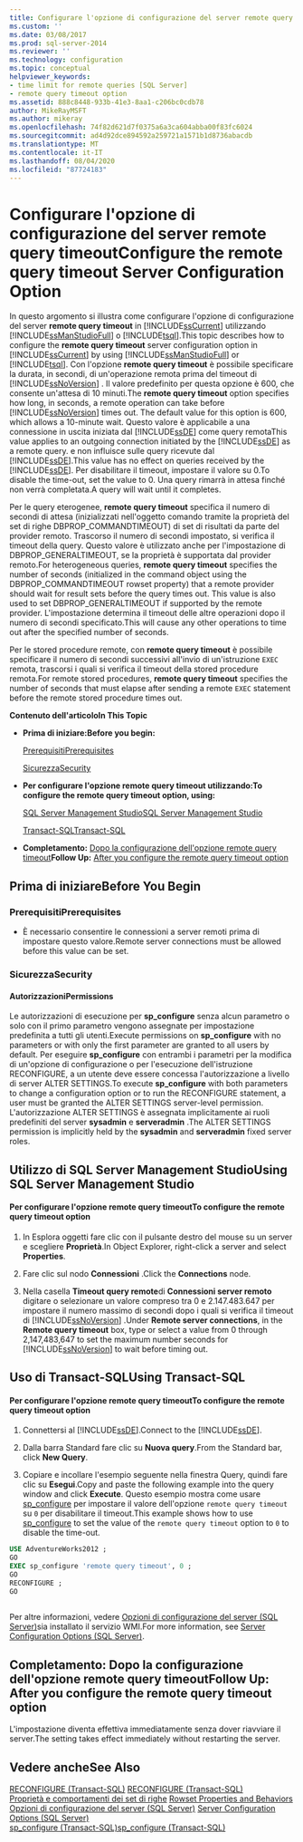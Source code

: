 ```yaml
---
title: Configurare l'opzione di configurazione del server remote query timeout | Microsoft Docs
ms.custom: ''
ms.date: 03/08/2017
ms.prod: sql-server-2014
ms.reviewer: ''
ms.technology: configuration
ms.topic: conceptual
helpviewer_keywords:
- time limit for remote queries [SQL Server]
- remote query timeout option
ms.assetid: 888c8448-933b-41e3-8aa1-c206bc0cdb78
author: MikeRayMSFT
ms.author: mikeray
ms.openlocfilehash: 74f82d621d7f0375a6a3ca604abba00f83fc6024
ms.sourcegitcommit: ad4d92dce894592a259721a1571b1d8736abacdb
ms.translationtype: MT
ms.contentlocale: it-IT
ms.lasthandoff: 08/04/2020
ms.locfileid: "87724183"
---
```

# <a name="configure-the-remote-query-timeout-server-configuration-option"></a><span data-ttu-id="b71fd-102">Configurare l'opzione di configurazione del server remote query timeout</span><span class="sxs-lookup"><span data-stu-id="b71fd-102">Configure the remote query timeout Server Configuration Option</span></span>
  <span data-ttu-id="b71fd-103">In questo argomento si illustra come configurare l'opzione di configurazione del server **remote query timeout** in [!INCLUDE[ssCurrent](../../includes/sscurrent-md.md)] utilizzando [!INCLUDE[ssManStudioFull](../../includes/ssmanstudiofull-md.md)] o [!INCLUDE[tsql](../../includes/tsql-md.md)].</span><span class="sxs-lookup"><span data-stu-id="b71fd-103">This topic describes how to configure the **remote query timeout** server configuration option in [!INCLUDE[ssCurrent](../../includes/sscurrent-md.md)] by using [!INCLUDE[ssManStudioFull](../../includes/ssmanstudiofull-md.md)] or [!INCLUDE[tsql](../../includes/tsql-md.md)].</span></span> <span data-ttu-id="b71fd-104">Con l'opzione **remote query timeout** è possibile specificare la durata, in secondi, di un'operazione remota prima del timeout di [!INCLUDE[ssNoVersion](../../includes/ssnoversion-md.md)] . Il valore predefinito per questa opzione è 600, che consente un'attesa di 10 minuti.</span><span class="sxs-lookup"><span data-stu-id="b71fd-104">The **remote query timeout** option specifies how long, in seconds, a remote operation can take before [!INCLUDE[ssNoVersion](../../includes/ssnoversion-md.md)] times out. The default value for this option is 600, which allows a 10-minute wait.</span></span> <span data-ttu-id="b71fd-105">Questo valore è applicabile a una connessione in uscita iniziata dal [!INCLUDE[ssDE](../../includes/ssde-md.md)] come query remota</span><span class="sxs-lookup"><span data-stu-id="b71fd-105">This value applies to an outgoing connection initiated by the [!INCLUDE[ssDE](../../includes/ssde-md.md)] as a remote query.</span></span> <span data-ttu-id="b71fd-106">e non influisce sulle query ricevute dal [!INCLUDE[ssDE](../../includes/ssde-md.md)].</span><span class="sxs-lookup"><span data-stu-id="b71fd-106">This value has no effect on queries received by the [!INCLUDE[ssDE](../../includes/ssde-md.md)].</span></span> <span data-ttu-id="b71fd-107">Per disabilitare il timeout, impostare il valore su 0.</span><span class="sxs-lookup"><span data-stu-id="b71fd-107">To disable the time-out, set the value to 0.</span></span> <span data-ttu-id="b71fd-108">Una query rimarrà in attesa finché non verrà completata.</span><span class="sxs-lookup"><span data-stu-id="b71fd-108">A query will wait until it completes.</span></span>  
  
 <span data-ttu-id="b71fd-109">Per le query eterogenee, **remote query timeout** specifica il numero di secondi di attesa (inizializzati nell'oggetto comando tramite la proprietà del set di righe DBPROP_COMMANDTIMEOUT) di set di risultati da parte del provider remoto. Trascorso il numero di secondi impostato, si verifica il timeout della query. Questo valore è utilizzato anche per l'impostazione di DBPROP_GENERALTIMEOUT, se la proprietà è supportata dal provider remoto.</span><span class="sxs-lookup"><span data-stu-id="b71fd-109">For heterogeneous queries, **remote query timeout** specifies the number of seconds (initialized in the command object using the DBPROP_COMMANDTIMEOUT rowset property) that a remote provider should wait for result sets before the query times out. This value is also used to set DBPROP_GENERALTIMEOUT if supported by the remote provider.</span></span> <span data-ttu-id="b71fd-110">L'impostazione determina il timeout delle altre operazioni dopo il numero di secondi specificato.</span><span class="sxs-lookup"><span data-stu-id="b71fd-110">This will cause any other operations to time out after the specified number of seconds.</span></span>  
  
 <span data-ttu-id="b71fd-111">Per le stored procedure remote, con **remote query timeout** è possibile specificare il numero di secondi successivi all'invio di un'istruzione `EXEC` remota, trascorsi i quali si verifica il timeout della stored procedure remota.</span><span class="sxs-lookup"><span data-stu-id="b71fd-111">For remote stored procedures, **remote query timeout** specifies the number of seconds that must elapse after sending a remote `EXEC` statement before the remote stored procedure times out.</span></span>  
  
 <span data-ttu-id="b71fd-112">**Contenuto dell'articolo**</span><span class="sxs-lookup"><span data-stu-id="b71fd-112">**In This Topic**</span></span>  
  
-   <span data-ttu-id="b71fd-113">**Prima di iniziare:**</span><span class="sxs-lookup"><span data-stu-id="b71fd-113">**Before you begin:**</span></span>  
  
     [<span data-ttu-id="b71fd-114">Prerequisiti</span><span class="sxs-lookup"><span data-stu-id="b71fd-114">Prerequisites</span></span>](#Prerequisites)  
  
     [<span data-ttu-id="b71fd-115">Sicurezza</span><span class="sxs-lookup"><span data-stu-id="b71fd-115">Security</span></span>](#Security)  
  
-   <span data-ttu-id="b71fd-116">**Per configurare l'opzione remote query timeout utilizzando:**</span><span class="sxs-lookup"><span data-stu-id="b71fd-116">**To configure the remote query timeout option, using:**</span></span>  
  
     [<span data-ttu-id="b71fd-117">SQL Server Management Studio</span><span class="sxs-lookup"><span data-stu-id="b71fd-117">SQL Server Management Studio</span></span>](#SSMSProcedure)  
  
     [<span data-ttu-id="b71fd-118">Transact-SQL</span><span class="sxs-lookup"><span data-stu-id="b71fd-118">Transact-SQL</span></span>](#TsqlProcedure)  
  
-   <span data-ttu-id="b71fd-119">**Completamento:**  [Dopo la configurazione dell'opzione remote query timeout](#FollowUp)</span><span class="sxs-lookup"><span data-stu-id="b71fd-119">**Follow Up:**  [After you configure the remote query timeout option](#FollowUp)</span></span>  
  
##  <a name="before-you-begin"></a><a name="BeforeYouBegin"></a> <span data-ttu-id="b71fd-120">Prima di iniziare</span><span class="sxs-lookup"><span data-stu-id="b71fd-120">Before You Begin</span></span>  
  
###  <a name="prerequisites"></a><a name="Prerequisites"></a> <span data-ttu-id="b71fd-121">Prerequisiti</span><span class="sxs-lookup"><span data-stu-id="b71fd-121">Prerequisites</span></span>  
  
-   <span data-ttu-id="b71fd-122">È necessario consentire le connessioni a server remoti prima di impostare questo valore.</span><span class="sxs-lookup"><span data-stu-id="b71fd-122">Remote server connections must be allowed before this value can be set.</span></span>  
  
###  <a name="security"></a><a name="Security"></a> <span data-ttu-id="b71fd-123">Sicurezza</span><span class="sxs-lookup"><span data-stu-id="b71fd-123">Security</span></span>  
  
####  <a name="permissions"></a><a name="Permissions"></a> <span data-ttu-id="b71fd-124">Autorizzazioni</span><span class="sxs-lookup"><span data-stu-id="b71fd-124">Permissions</span></span>  
 <span data-ttu-id="b71fd-125">Le autorizzazioni di esecuzione per **sp_configure** senza alcun parametro o solo con il primo parametro vengono assegnate per impostazione predefinita a tutti gli utenti.</span><span class="sxs-lookup"><span data-stu-id="b71fd-125">Execute permissions on **sp_configure** with no parameters or with only the first parameter are granted to all users by default.</span></span> <span data-ttu-id="b71fd-126">Per eseguire **sp_configure** con entrambi i parametri per la modifica di un'opzione di configurazione o per l'esecuzione dell'istruzione RECONFIGURE, a un utente deve essere concessa l'autorizzazione a livello di server ALTER SETTINGS.</span><span class="sxs-lookup"><span data-stu-id="b71fd-126">To execute **sp_configure** with both parameters to change a configuration option or to run the RECONFIGURE statement, a user must be granted the ALTER SETTINGS server-level permission.</span></span> <span data-ttu-id="b71fd-127">L'autorizzazione ALTER SETTINGS è assegnata implicitamente ai ruoli predefiniti del server **sysadmin** e **serveradmin** .</span><span class="sxs-lookup"><span data-stu-id="b71fd-127">The ALTER SETTINGS permission is implicitly held by the **sysadmin** and **serveradmin** fixed server roles.</span></span>  
  
##  <a name="using-sql-server-management-studio"></a><a name="SSMSProcedure"></a> <span data-ttu-id="b71fd-128">Utilizzo di SQL Server Management Studio</span><span class="sxs-lookup"><span data-stu-id="b71fd-128">Using SQL Server Management Studio</span></span>  
  
#### <a name="to-configure-the-remote-query-timeout-option"></a><span data-ttu-id="b71fd-129">Per configurare l'opzione remote query timeout</span><span class="sxs-lookup"><span data-stu-id="b71fd-129">To configure the remote query timeout option</span></span>  
  
1.  <span data-ttu-id="b71fd-130">In Esplora oggetti fare clic con il pulsante destro del mouse su un server e scegliere **Proprietà**.</span><span class="sxs-lookup"><span data-stu-id="b71fd-130">In Object Explorer, right-click a server and select **Properties**.</span></span>  
  
2.  <span data-ttu-id="b71fd-131">Fare clic sul nodo **Connessioni** .</span><span class="sxs-lookup"><span data-stu-id="b71fd-131">Click the **Connections** node.</span></span>  
  
3.  <span data-ttu-id="b71fd-132">Nella casella **Timeout query remote**di **Connessioni server remoto** digitare o selezionare un valore compreso tra 0 e 2.147.483.647 per impostare il numero massimo di secondi dopo i quali si verifica il timeout di [!INCLUDE[ssNoVersion](../../includes/ssnoversion-md.md)] .</span><span class="sxs-lookup"><span data-stu-id="b71fd-132">Under **Remote server connections**, in the **Remote query timeout** box, type or select a value from 0 through 2,147,483,647 to set the maximum number seconds for [!INCLUDE[ssNoVersion](../../includes/ssnoversion-md.md)] to wait before timing out.</span></span>  
  
##  <a name="using-transact-sql"></a><a name="TsqlProcedure"></a> <span data-ttu-id="b71fd-133">Uso di Transact-SQL</span><span class="sxs-lookup"><span data-stu-id="b71fd-133">Using Transact-SQL</span></span>  
  
#### <a name="to-configure-the-remote-query-timeout-option"></a><span data-ttu-id="b71fd-134">Per configurare l'opzione remote query timeout</span><span class="sxs-lookup"><span data-stu-id="b71fd-134">To configure the remote query timeout option</span></span>  
  
1.  <span data-ttu-id="b71fd-135">Connettersi al [!INCLUDE[ssDE](../../includes/ssde-md.md)].</span><span class="sxs-lookup"><span data-stu-id="b71fd-135">Connect to the [!INCLUDE[ssDE](../../includes/ssde-md.md)].</span></span>  
  
2.  <span data-ttu-id="b71fd-136">Dalla barra Standard fare clic su **Nuova query**.</span><span class="sxs-lookup"><span data-stu-id="b71fd-136">From the Standard bar, click **New Query**.</span></span>  
  
3.  <span data-ttu-id="b71fd-137">Copiare e incollare l'esempio seguente nella finestra Query, quindi fare clic su **Esegui**.</span><span class="sxs-lookup"><span data-stu-id="b71fd-137">Copy and paste the following example into the query window and click **Execute**.</span></span> <span data-ttu-id="b71fd-138">Questo esempio mostra come usare [sp_configure](/sql/relational-databases/system-stored-procedures/sp-configure-transact-sql) per impostare il valore dell'opzione `remote query timeout` su `0` per disabilitare il timeout.</span><span class="sxs-lookup"><span data-stu-id="b71fd-138">This example shows how to use [sp_configure](/sql/relational-databases/system-stored-procedures/sp-configure-transact-sql) to set the value of the `remote query timeout` option to `0` to disable the time-out.</span></span>  
  
```sql  
USE AdventureWorks2012 ;  
GO  
EXEC sp_configure 'remote query timeout', 0 ;  
GO  
RECONFIGURE ;  
GO  
  
```  
  
 <span data-ttu-id="b71fd-139">Per altre informazioni, vedere [Opzioni di configurazione del server &#40;SQL Server&#41;](server-configuration-options-sql-server.md)sia installato il servizio WMI.</span><span class="sxs-lookup"><span data-stu-id="b71fd-139">For more information, see [Server Configuration Options &#40;SQL Server&#41;](server-configuration-options-sql-server.md).</span></span>  
  
##  <a name="follow-up-after-you-configure-the-remote-query-timeout-option"></a><a name="FollowUp"></a> <span data-ttu-id="b71fd-140">Completamento: Dopo la configurazione dell'opzione remote query timeout</span><span class="sxs-lookup"><span data-stu-id="b71fd-140">Follow Up: After you configure the remote query timeout option</span></span>  
 <span data-ttu-id="b71fd-141">L'impostazione diventa effettiva immediatamente senza dover riavviare il server.</span><span class="sxs-lookup"><span data-stu-id="b71fd-141">The setting takes effect immediately without restarting the server.</span></span>  
  
## <a name="see-also"></a><span data-ttu-id="b71fd-142">Vedere anche</span><span class="sxs-lookup"><span data-stu-id="b71fd-142">See Also</span></span>  
 <span data-ttu-id="b71fd-143">[RECONFIGURE &#40;Transact-SQL&#41;](/sql/t-sql/language-elements/reconfigure-transact-sql) </span><span class="sxs-lookup"><span data-stu-id="b71fd-143">[RECONFIGURE &#40;Transact-SQL&#41;](/sql/t-sql/language-elements/reconfigure-transact-sql) </span></span>  
 <span data-ttu-id="b71fd-144">[Proprietà e comportamenti dei set di righe](../../relational-databases/native-client-ole-db-rowsets/rowset-properties-and-behaviors.md) </span><span class="sxs-lookup"><span data-stu-id="b71fd-144">[Rowset Properties and Behaviors](../../relational-databases/native-client-ole-db-rowsets/rowset-properties-and-behaviors.md) </span></span>  
 <span data-ttu-id="b71fd-145">[Opzioni di configurazione del server &#40;SQL Server&#41;](server-configuration-options-sql-server.md) </span><span class="sxs-lookup"><span data-stu-id="b71fd-145">[Server Configuration Options &#40;SQL Server&#41;](server-configuration-options-sql-server.md) </span></span>  
 [<span data-ttu-id="b71fd-146">sp_configure &#40;Transact-SQL&#41;</span><span class="sxs-lookup"><span data-stu-id="b71fd-146">sp_configure &#40;Transact-SQL&#41;</span></span>](/sql/relational-databases/system-stored-procedures/sp-configure-transact-sql)  
  
  
